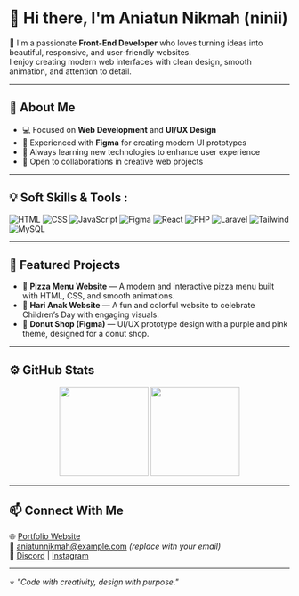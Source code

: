 # 👋 Hi there, I'm Aniatun Nikmah (ninii)

🌸 I'm a passionate **Front-End Developer** who loves turning ideas into beautiful, responsive, and user-friendly websites.  
I enjoy creating modern web interfaces with clean design, smooth animation, and attention to detail.

---

## 🧠 About Me
- 💻 Focused on **Web Development** and **UI/UX Design**
- 🎨 Experienced with **Figma** for creating modern UI prototypes  
- 🚀 Always learning new technologies to enhance user experience  
- 💬 Open to collaborations in creative web projects  

---

## 💡 Soft Skills & Tools :

<div className="flex flex-wrap items-center gap-6 justify-center">
  <img src="https://cdn.jsdelivr.net/gh/devicons/devicon/icons/html5/html5-original.svg" className="w-12 h-12" alt="HTML" />
  <img src="https://cdn.jsdelivr.net/gh/devicons/devicon/icons/css3/css3-original.svg" className="w-12 h-12" alt="CSS" />
  <img src="https://cdn.jsdelivr.net/gh/devicons/devicon/icons/javascript/javascript-original.svg" className="w-12 h-12" alt="JavaScript" />
  <img src="https://cdn.jsdelivr.net/gh/devicons/devicon/icons/figma/figma-original.svg" className="w-12 h-12" alt="Figma" />
  <img src="https://cdn.jsdelivr.net/gh/devicons/devicon/icons/react/react-original.svg" className="w-12 h-12" alt="React" />
  <img src="https://cdn.jsdelivr.net/gh/devicons/devicon/icons/php/php-original.svg" className="w-12 h-12" alt="PHP" />
  <img src="https://cdn.jsdelivr.net/gh/devicons/devicon/icons/laravel/laravel-plain-wordmark.svg" className="w-12 h-12" alt="Laravel" />
  <img src="https://cdn.jsdelivr.net/gh/devicons/devicon/icons/tailwindcss/tailwindcss-plain.svg" className="w-12 h-12" alt="Tailwind" />
  <img src="https://cdn.jsdelivr.net/gh/devicons/devicon/icons/mysql/mysql-original.svg" className="w-12 h-12" alt="MySQL" />
</div>


---

## 📂 Featured Projects
- 🍕 **Pizza Menu Website** — A modern and interactive pizza menu built with HTML, CSS, and smooth animations.  
- 🎈 **Hari Anak Website** — A fun and colorful website to celebrate Children’s Day with engaging visuals.  
- 🍩 **Donut Shop (Figma)** — UI/UX prototype design with a purple and pink theme, designed for a donut shop.  

---

## ⚙️ GitHub Stats

<p align="center">
  <img src="https://github-readme-stats.vercel.app/api?username=Anii71128&show_icons=true&theme=tokyonight" height="160px"/>
  <img src="https://github-readme-stats.vercel.app/api/top-langs/?username=Anii71128&layout=compact&theme=tokyonight" height="160px"/>
</p>

---

## 📫 Connect With Me
🌐 [Portfolio Website](#)  
📧 aniatunnikmah@example.com *(replace with your email)*  
💼 [Discord](https://discord.com/users/1265453850005864468) | [Instagram](https://www.instagram.com/prettyluvani/)

---

⭐️ _"Code with creativity, design with purpose."_
